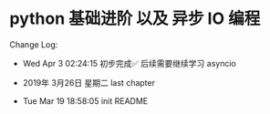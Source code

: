 # python 基础进阶 以及 异步 IO 编程

Change Log:

- Wed Apr  3 02:24:15 初步完成✅ 后续需要继续学习 asyncio

- 2019年 3月26日 星期二 last chapter

- Tue Mar 19 18:58:05 init README
